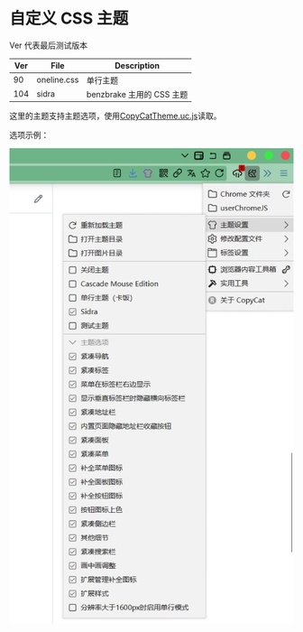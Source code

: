 # 自定义 CSS 主题

Ver 代表最后测试版本

| Ver  | File        | Description               |
| ---- | ----------- | ------------------------- |
| 90   | oneline.css | 单行主题                  |
| 104  | sidra       | benzbrake 主用的 CSS 主题 |

这里的主题支持主题选项，使用[CopyCatTheme.uc.js](https://github.com/benzBrake/FirefoxCustomize/blob/master/userChromeJS/CopyCatTheme.uc.js)读取。

选项示例：

![](options_preview.jpg)